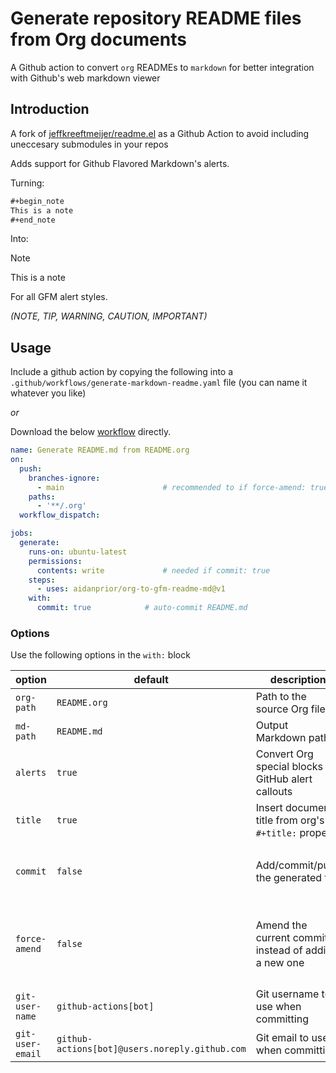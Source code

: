 
# Generate repository README files from Org documents

A Github action to convert `org` READMEs to `markdown` for better integration with Github's web markdown viewer


## Introduction

A fork of [jeffkreeftmeijer/readme.el](https://github.com/jeffkreeftmeijer/readme.el) as a Github Action to avoid including uneccesary submodules in your repos

Adds support for <span class="underline">G</span>​ithub <span class="underline">F</span>​lavored <span class="underline">M</span>​arkdown's alerts.

Turning:

```org
#+begin_note
This is a note
#+end_note
```

Into:

> [!NOTE]
> This is a note
> 

For all GFM alert styles.

*(NOTE, TIP, WARNING, CAUTION, IMPORTANT)*


## Usage

Include a github action by copying the following into a `.github/workflows/generate-markdown-readme.yaml` file (you can name it whatever you like)

*or*

Download the below [workflow](https://raw.githubusercontent.com/aidanprior/org-to-gfm-readme-md/refs/heads/main/example-workflow.yaml) directly.

```yaml
name: Generate README.md from README.org
on:
  push:
    branches-ignore:
      - main                      # recommended to if force-amend: true
    paths:
      - '**/.org'
  workflow_dispatch:

jobs:
  generate:
    runs-on: ubuntu-latest
    permissions:
      contents: write             # needed if commit: true
    steps:
      - uses: aidanprior/org-to-gfm-readme-md@v1
	with:
	  commit: true            # auto-commit README.md
```


### Options

Use the following options in the `with:` block

| option           | default                                        | description                                          | notes                                                                                       |
|---------------- |---------------------------------------------- |---------------------------------------------------- |------------------------------------------------------------------------------------------- |
| `org-path`       | `README.org`                                   | Path to the source Org file                          |                                                                                             |
| `md-path`        | `README.md`                                    | Output Markdown path                                 |                                                                                             |
| `alerts`         | `true`                                         | Convert Org special blocks to GitHub alert callouts  | As described in the [Introduction](#org77a6b74)                                             |
| `title`          | `true`                                         | Insert document title from org's `#+title:` property | [See Jeff's Tweaks](https://github.com/jeffkreeftmeijer/ox-md-title.el/blob/main/README.md) |
| `commit`         | `false`                                        | Add/commit/push the generated file                   | 1. Requires `permissions: contents: write` on the job                                       |
| `force-amend`    | `false`                                        | Amend the current commit instead of adding a new one | Requires `commit: true`, Recommended to use with `branches-ignore: [ main ]`                |
| `git-user-name`  | `github-actions[bot]`                          | Git username to use when committing                  |                                                                                             |
| `git-user-email` | `github-actions[bot]@users.noreply.github.com` | Git email to use when committing                     |                                                                                             |